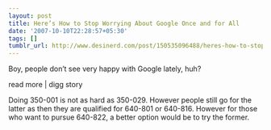 ```yaml
---
layout: post
title: Here’s How to Stop Worrying About Google Once and for All
date: '2007-10-10T22:28:57+05:30'
tags: []
tumblr_url: http://www.desinerd.com/post/150535096488/heres-how-to-stop-worrying-about-google-once-and
---
```

Boy, people don’t see very happy with Google lately, huh?

read more | digg story

Doing 350-001 is not as hard as 350-029. However people still go for the latter as then they are qualified for 640-801 or 640-816. However for those who want to pursue 640-822, a better option would be to try the former.
